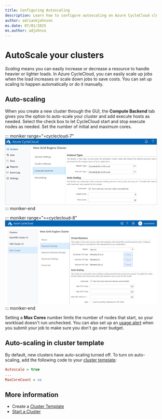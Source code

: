 ```yaml
---
title: Configuring Autoscaling
description: Learn how to configure autoscaling on Azure CycleCloud clusters. Scaling lets you easily increase or decrease a resource to accommodate heavier or lighter loads.
author: adriankjohnson
ms.date: 07/01/2025
ms.author: adjohnso
---
```


# AutoScale your clusters

*Scaling* means you can easily increase or decrease a resource to handle heavier or lighter loads. In Azure CycleCloud, you can easily scale up jobs when the load increases or scale down jobs to save costs. You can set up scaling to happen automatically or do it manually.

## Auto-scaling

When you create a new cluster through the GUI, the **Compute Backend** tab gives you the option to auto-scale your cluster and add execute hosts as needed. Select the check box to let CycleCloud start and stop execute nodes as needed. Set the number of initial and maximum cores.

::: moniker range="=cyclecloud-7"
![Auto-scale setting for new cluster](../images/version-7/autoscale-setting.png)
::: moniker-end

::: moniker range=">=cyclecloud-8"
![Auto-scale setting for new cluster](../images/version-8/autoscale-setting.png)
::: moniker-end

Setting a **Max Cores** number limits the number of nodes that start, so your workload doesn't run unchecked. You can also set up an [usage alert](~/articles/cyclecloud/concepts/usage-tracking.md) when you submit your job to make sure you don't go over budget.

## Auto-scaling in cluster template

By default, new clusters have auto-scaling turned off. To turn on auto-scaling, add the following code to your [cluster template](cluster-templates.md):

``` ini
Autoscale = true
...
MaxCoreCount = xx
```

## More information

* Create a [Cluster Template](cluster-templates.md)
* [Start a Cluster](start-cluster.md)
